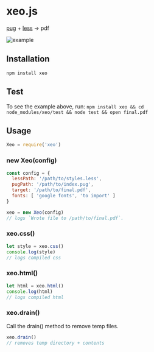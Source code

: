 # xeo.js

[pug](https://github.com/pugjs) + [less](https://github.com/less/less.js) -> pdf

![example](http://i.imgur.com/PZ8JPOa.png)

## Installation

`npm install xeo`

## Test

To see the example above, run: 
`npm install xeo && cd node_modules/xeo/test && node test && open final.pdf`

## Usage

```javascript
Xeo = require('xeo')
```

### new Xeo(config)

```javascript
const config = {
  lessPath: '/path/to/styles.less',
  pugPath: '/path/to/index.pug',
  target: '/path/to/final.pdf',
  fonts: [ 'google fonts', 'to import' ]
}

xeo = new Xeo(config)
// logs `Wrote file to /path/to/final.pdf`.
```

### xeo.css()

```javascript
let style = xeo.css()
console.log(style)
// logs compiled css
```

### xeo.html()

```javascript
let html = xeo.html()
console.log(html)
// logs compiled html
```

### xeo.drain()

Call the drain() method to remove temp files.

```javascript
xeo.drain()
// removes temp directory + contents
```
